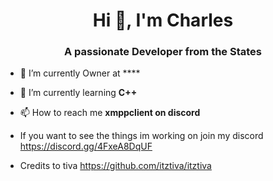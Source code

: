 <h1 align="center">Hi 👋, I'm Charles</h1>
<h3 align="center">A passionate Developer from the States</h3>

- 🔭 I’m currently Owner at ****

- 🌱 I’m currently learning **C++**

- 📫 How to reach me **xmppclient on discord**

- If you want to see the things im working on join my discord https://discord.gg/4FxeA8DqUF

- Credits to tiva  https://github.com/itztiva/itztiva
